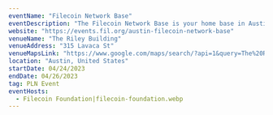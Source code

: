 ```yaml
---
eventName: "Filecoin Network Base"
eventDescription: "The Filecoin Network Base is your home base in Austin ahead of Consensus 2023. Visit our co-working space to catch a lightning talk, participate in workshops with developers, and learn about the latest on the Filecoin Virtual Machine."
website: "https://events.fil.org/austin-filecoin-network-base"
venueName: "The Riley Building"
venueAddress: "315 Lavaca St"
venueMapsLink: "https://www.google.com/maps/search/?api=1&query=The%20Riley%20Building&query_place_id=ChIJlfDsWVu1RIYRpHF10H9T9XE"
location: "Austin, United States"
startDate: 04/24/2023
endDate: 04/26/2023
tag: PLN Event
eventHosts:
  - Filecoin Foundation|filecoin-foundation.webp
---
```

